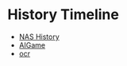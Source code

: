 # History Timeline
- [NAS History](https://junxnone.github.io/ht/NAS/)
- [AIGame](https://junxnone.github.io/ht/AIGame/)
- [ocr](https://junxnone.github.io/ht/ocr/)
